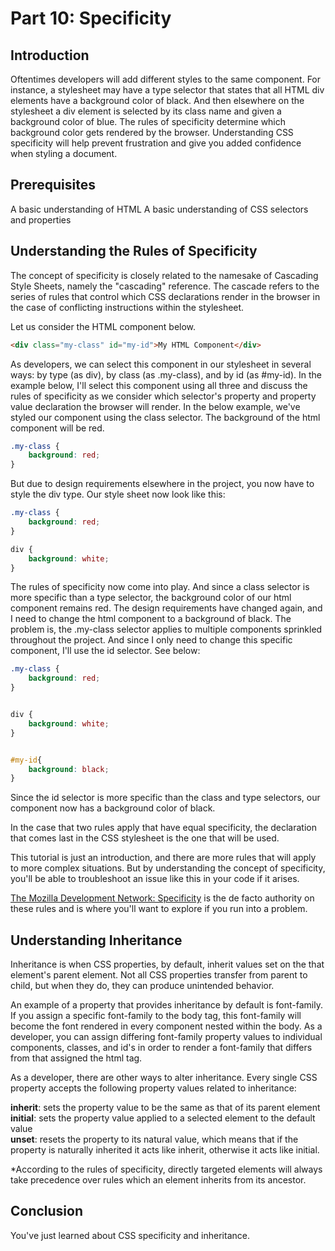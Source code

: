 # Part 10: Specificity

## Introduction

Oftentimes developers will add different styles to the same component. For instance, a stylesheet may have a type selector that states that all HTML div elements have a background color of black. And then elsewhere on the stylesheet a div element is selected by its class name and given a background color of blue. The rules of specificity determine which background color gets rendered by the browser. Understanding CSS specificity will help prevent frustration and give you added confidence when styling a document.

## Prerequisites

A basic understanding of HTML
A basic understanding of CSS selectors and properties

## Understanding the Rules of Specificity

The concept of specificity is closely related to the namesake of Cascading Style Sheets, namely the "cascading" reference. The cascade refers to the series of rules that control which CSS declarations render in the browser in the case of conflicting instructions within the stylesheet.

Let us consider the HTML component below.

```html
<div class="my-class" id="my-id">My HTML Component</div>
```

As developers, we can select this component in our stylesheet in several ways: by type (as div), by class (as .my-class), and by id (as #my-id). In the example below, I'll select this component using all three and discuss the rules of specificity as we consider which selector's property and property value declaration the browser will render.
In the below example, we've styled our component using the class selector. The background of the html component will be red.

```css
.my-class {
    background: red;
}
```

But due to design requirements elsewhere in the project, you now have to style the div type. Our style sheet now look like this:

```css
.my-class {
    background: red;
}

div {
    background: white;
}
```

The rules of specificity now come into play. And since a class selector is more specific than a type selector, the background color of our html component remains red.
The design requirements have changed again, and I need to change the html component to a background of black. The problem is, the .my-class selector applies to multiple components sprinkled throughout the project. And since I only need to change this specific component, I'll use the id selector. See below:

```css
.my-class {
    background: red;
}


div {
    background: white;
}


#my-id{
    background: black;
}
```

Since the id selector is more specific than the class and type selectors, our component now has a background color of black.

In the case that two rules apply that have equal specificity, the declaration that comes last in the CSS stylesheet is the one that will be used.

This tutorial is just an introduction, and there are more rules that will apply to more complex situations. But by understanding the concept of specificity, you'll be able to troubleshoot an issue like this in your code if it arises.

[The Mozilla Development Network: Specificity](https://developer.mozilla.org/en-US/docs/Web/CSS/Specificity) is the de facto authority on these rules and is where you'll want to explore if you run into a problem.

## Understanding Inheritance

Inheritance is when CSS properties, by default, inherit values set on the that element's parent element. Not all CSS properties transfer from parent to child, but when they do, they can produce unintended behavior.

An example of a property that provides inheritance by default is font-family. If you assign a specific font-family to the body tag, this font-family will become the font rendered in every component nested within the body. As a developer, you can assign differing font-family property values to individual components, classes, and id's in order to render a font-family that differs from that assigned the html tag.

As a developer, there are other ways to alter inheritance. Every single CSS property accepts the following property values related to inheritance:

**inherit**: sets the property value to be the same as that of its parent element
<br />
**initial**: sets the property value applied to a selected element to the default value
<br />
**unset**: resets the property to its natural value, which means that if the property is naturally inherited it acts like inherit, otherwise it acts like initial.

*According to the rules of specificity, directly targeted elements will always take precedence over rules which an element inherits from its ancestor.

## Conclusion

You've just learned about CSS specificity and inheritance.
